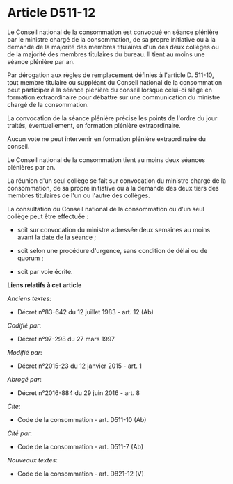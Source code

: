 # Article D511-12

Le Conseil national de la consommation est convoqué en séance plénière par le ministre chargé de la consommation, de sa
propre initiative ou à la demande de la majorité des membres titulaires d'un des deux collèges ou de la majorité des membres
titulaires du bureau. Il tient au moins une séance plénière par an. 

Par dérogation aux règles de remplacement définies à l'article D. 511-10, tout membre titulaire ou suppléant du Conseil
national de la consommation peut participer à la séance plénière du conseil lorsque celui-ci siège en formation
extraordinaire pour débattre sur une communication du ministre chargé de la consommation. 

La convocation de la séance plénière précise les points de l'ordre du jour traités, éventuellement, en formation plénière
extraordinaire. 

Aucun vote ne peut intervenir en formation plénière extraordinaire du conseil. 

Le Conseil national de la consommation tient au moins deux séances plénières par an. 

La réunion d'un seul collège se fait sur convocation du ministre chargé de la consommation, de sa propre initiative ou à la
demande des deux tiers des membres titulaires de l'un ou l'autre des collèges. 

La consultation du Conseil national de la consommation ou d'un seul collège peut être effectuée :

- soit sur convocation du ministre adressée deux semaines au moins avant la date de la séance ;

- soit selon une procédure d'urgence, sans condition de délai ou de quorum ;

- soit par voie écrite.

**Liens relatifs à cet article**

_Anciens textes_:

  - Décret n°83-642 du 12 juillet 1983 - art. 12 (Ab)

_Codifié par_:

  - Décret n°97-298 du 27 mars 1997

_Modifié par_:

  - Décret n°2015-23 du 12 janvier 2015 - art. 1

_Abrogé par_:

  - Décret n°2016-884 du 29 juin 2016 - art. 8

_Cite_:

  - Code de la consommation - art. D511-10 (Ab)

_Cité par_:

  - Code de la consommation - art. D511-7 (Ab)

_Nouveaux textes_:

  - Code de la consommation - art. D821-12 (V)
